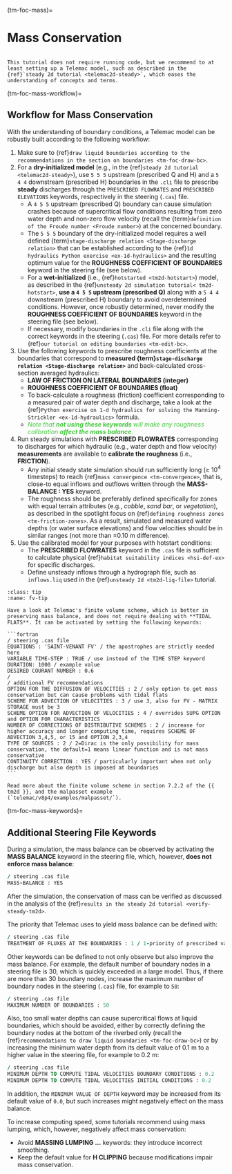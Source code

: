 (tm-foc-mass)=
# Mass Conservation

```{admonition} Requirements

This tutorial does not require running code, but we recommend to at least setting up a Telemac model, such as described in the {ref}`steady 2d tutorial <telemac2d-steady>`, which eases the understanding of concepts and terms.
```


(tm-foc-mass-workflow)=
## Workflow for Mass Conservation

With the understanding of boundary conditions, a Telemac model can be robustly built according to the following workflow:

1. Make sure to {ref}`draw liquid boundaries according to the recommendations in the section on boundaries <tm-foc-draw-bc>`.
1. For a **dry-initialized model** (e.g., in the {ref}`steady 2d tutorial <telemac2d-steady>`), use `5 5 5` upstream (prescribed Q and H) and a `5 4 4` downstream (prescribed H) boundaries in the `.cli` file to prescribe **steady** discharges through the `PRESCRIBED FLOWRATES` and `PRESCRIBED ELEVATIONS` keywords, respectively in the steering (`.cas`) file.
   * A `4 5 5` upstream (prescribed Q) boundary can cause simulation crashes because of supercritical flow conditions resulting from zero water depth and non-zero flow velocity (recall the {term}`definition of the Froude number <Froude number>`) at the concerned boundary.
   * The `5 5 5` boundary of the dry-initialized model requires a well defined {term}`stage-discharge relation <Stage-discharge relation>` that can be established according to the {ref}`1d hydraulics Python exercise <ex-1d-hydraulics>` and the resulting optimum value for the **ROUGHNESS COEFFICIENT OF BOUNDARIES** keyword in the steering file (see below).
   * For a **wet-initialized** (i.e., {ref}`hotstarted <tm2d-hotstart>`) model, as described in the {ref}`unsteady 2d simulation tutorial< tm2d-hotstart>`, **use a `4 5 5` upstream (prescribed Q)** along with a `5 4 4` downstream (prescribed H) boundary to avoid overdetermined conditions. However, once robustly determined, never modify the **ROUGHNESS COEFFICIENT OF BOUNDARIES** keyword in the steering file (see below).
   * If necessary, modify boundaries in the `.cli` file along with the correct keywords in the steering (`.cas`) file. For more details refer to {ref}`our tutorial on editing boundaries <tm-edit-bc>`.
1. Use the following keywords to prescribe roughness coefficients at the boundaries that correspond to **measured {term}`stage-discharge relation <Stage-discharge relation>`** and back-calculated cross-section averaged hydraulics:
   * **LAW OF FRICTION ON LATERAL BOUNDARIES (integer)**
   * **ROUGHNESS COEFFICIENT OF BOUNDARIES (float)**
   * To back-calculate a roughness (friction) coefficient corresponding to a measured pair of water depth and discharge, take a look at the {ref}`Python exercise on 1-d hydraulics for solving the Manning-Strickler <ex-1d-hydraulics>` formula.
   * *<span style="color: #41C639 ">Note that **not using these keywords** will make any roughness calibration **affect the mass balance**.</span>*
1. Run steady simulations with **PRESCRIBED FLOWRATES** corresponding to discharges for which hydraulic (e.g., water depth and flow velocity) **measurements** are available to **calibrate the roughness** (i.e., **FRICTION**).
   * Any initial steady state simulation should run sufficiently long ($\geq$ 10$^4$ timesteps) to reach {ref}`mass convergence <tm-convergence>`, that is, close-to equal inflows and outflows written through the **MASS-BALANCE : YES** keyword.
   * The roughness should be preferably defined specifically for zones with equal terrain attributes (e.g., *cobble*, *sand bar*, or *vegetation*), as described in the spotlight focus on {ref}`defining roughness zones <tm-friction-zones>`. As a result, simulated and measured water depths (or water surface elevations) and flow velocities should be in similar ranges (not more than $\pm$0.10 m difference).
1. Use the calibrated model for your purposes with hotstart conditions:
   * The **PRESCRIBED FLOWRATES** keyword in the `.cas` file is sufficient to calculate physical {ref}`habitat suitability indices <hsi-def-ex>` for specific discharges.
   * Define unsteady inflows through a hydrograph file, such as `inflows.liq` used in the {ref}`unsteady 2d <tm2d-liq-file>` tutorial.


````{admonition} Finite volume solver
:class: tip
:name: fv-tip

Have a look at Telemac's finite volume scheme, which is better in preserving mass balance, and does not require dealing with **TIDAL FLATS**. It can be activated by setting the following keywords:

```fortran
/ steering .cas file
EQUATIONS : 'SAINT-VENANT FV' / the apostrophes are strictly needed here
VARIABLE TIME-STEP : TRUE / use instead of the TIME STEP keyword
DURATION: 1000 / example value
DESIRED COURANT NUMBER : 0.6
/
/ additional FV recommendations
OPTION FOR THE DIFFUSION OF VELOCITIES : 2 / only option to get mass conservation but can cause problems with tidal flats
SCHEME FOR ADVECTION OF VELOCITIES : 3 / use 3, also for FV - MATRIX STORAGE must be 3
SCHEME OPTION FOR ADVECTION OF VELOCITIES : 4 / overrides SUPG OPTION and OPTION FOR CHARACTERISTICS
NUMBER OF CORRECTIONS OF DISTRIBUTIVE SCHEMES : 2 / increase for higher accuracy and longer computing time, requires SCHEME OF ADVECTION 3,4,5, or 15 and OPTION 2,3,4
TYPE OF SOURCES : 2 / 2=Dirac is the only possibility for mass conservation, the default=1 means linear function and is not mass conservative
CONTINUITY CORRECTION : YES / particularly important when not only discharge but also depth is imposed at boundaries
```

Read more about the finite volume scheme in section 7.2.2 of the {{ tm2d }}, and the malpasset example (`telemac/v8p4/examples/malpasset/`).

````

(tm-foc-mass-keywords)=
## Additional Steering File Keywords 

During a simulation, the mass balance can be observed by activating the **MASS BALANCE** keyword in the steering file, which, however, **does not enforce mass balance**:

```fortran
/ steering .cas file
MASS-BALANCE : YES
```

After the simulation, the conservation of mass can be verified as discussed in the analysis of the {ref}`results in the steady 2d tutorial <verify-steady-tm2d>`.

The priority that Telemac uses to yield mass balance can be defined with:

```fortran
/ steering .cas file
TREATMENT OF FLUXES AT THE BOUNDARIES : 1 / 1-priority of prescribed values, 2-priority of correct fluxes
```

Other keywords can be defined to not only observe but also improve the mass balance. For example, the default number of boundary nodes in a steering file is 30, which is quickly exceeded in a large model. Thus, if there are more than 30 boundary nodes, increase the maximum number of boundary nodes in the steering (`.cas`) file, for example to `50`:

```fortran
/ steering .cas file
MAXIMUM NUMBER OF BOUNDARIES : 50
```

Also, too small water depths can cause supercritical flows at liquid boundaries, which should be avoided, either by correctly defining the boundary nodes at the bottom of the riverbed only (recall the {ref}`recommendations to draw liquid boundaries <tm-foc-draw-bc>`) or by increasing the minimum water depth from its default value of 0.1 m to a higher value in the steering file, for example to 0.2 m:

```fortran
/ steering .cas file
MINIMUM DEPTH TO COMPUTE TIDAL VELOCITIES BOUNDARY CONDITIONS : 0.2
MINIMUM DEPTH TO COMPUTE TIDAL VELOCITIES INITIAL CONDITIONS : 0.2
```

In addition, the `MINIMUM VALUE OF DEPTH` keyword may be increased from its default value of `0.0`, but such increases might negatively effect on the mass balance.

To increase computing speed, some tutorials recommend using mass lumping, which, however, negatively affect mass conservation:

* Avoid **MASSING LUMPING ...** keywords: they introduce incorrect smoothing.
* Keep the default value for **H CLIPPING** because modifications impair mass conservation.
